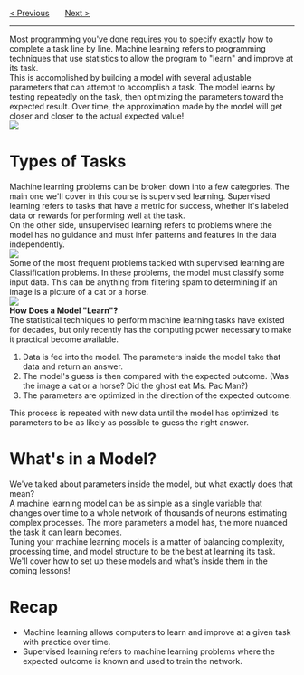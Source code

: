 <a href="/v3/ML-Intro/Teachable-Machine-Challenges.md">&lt; Previous</a>
&nbsp;&nbsp;&nbsp;&nbsp;&nbsp;
<a href="/v3/Connected-Networks/Keras.md">Next &gt;</a>
<hr>
Most programming you've done requires you to specify exactly how to complete a task line by line. Machine learning refers to programming techniques that use statistics to allow the program to "learn" and improve at its task.
<br>
This is accomplished by building a model with several adjustable parameters that can attempt to accomplish a task. The model learns by testing repeatedly on the task, then optimizing the parameters toward the expected result. Over time, the approximation made by the model will get closer and closer to the actual expected value!
<br>
<img src="https://i.imgur.com/DBbXbBF.png">
<h1>Types of Tasks</h1>
Machine learning problems can be broken down into a few categories. The main one we'll cover in this course is supervised learning. Supervised learning refers to tasks that have a metric for success, whether it's labeled data or rewards for performing well at the task.
<br>
On the other side, unsupervised learning refers to problems where the model has no guidance and must infer patterns and features in the data independently.
<br>
<img src="https://i.imgur.com/DE22swW.jpg">
<br>
Some of the most frequent problems tackled with supervised learning are Classification problems. In these problems, the model must classify some input data. This can be anything from filtering spam to determining if an image is a picture of a cat or a horse.
<br>
<img src="https://i.imgur.com/L71xTW0.png">
<br>
<b>How Does a Model "Learn"?</b>
<br>
The statistical techniques to perform machine learning tasks have existed for decades, but only recently has the computing power necessary to make it practical become available.
<ol>
  <li>Data is fed into the model. The parameters inside the model take that data and return an answer.</li>
  <li>The model's guess is then compared with the expected outcome. (Was the image a cat or a horse? Did the ghost eat Ms. Pac Man?)</li>
  <li>The parameters are optimized in the direction of the expected outcome.</li>
</ol>
This process is repeated with new data until the model has optimized its parameters to be as likely as possible to guess the right answer.
<h1>What's in a Model?</h1>
We've talked about parameters inside the model, but what exactly does that mean?
<br>
A machine learning model can be as simple as a single variable that changes over time to a whole network of thousands of neurons estimating complex processes. The more parameters a model has, the more nuanced the task it can learn becomes.
<br>
Tuning your machine learning models is a matter of balancing complexity, processing time, and model structure to be the best at learning its task.
<br>
We'll cover how to set up these models and what's inside them in the coming lessons!
<h1>Recap</h1>
<ul>
  <li>Machine learning allows computers to learn and improve at a given task with practice over time.</li>
  <li>Supervised learning refers to machine learning problems where the expected outcome is known and used to train the network.</li>
</ul>
